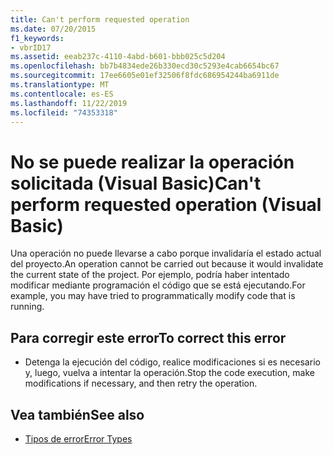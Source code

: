```yaml
---
title: Can't perform requested operation
ms.date: 07/20/2015
f1_keywords:
- vbrID17
ms.assetid: eeab237c-4110-4abd-b601-bbb025c5d204
ms.openlocfilehash: bb7b4834ede26b330ecd30c5293e4cab6654bc67
ms.sourcegitcommit: 17ee6605e01ef32506f8fdc686954244ba6911de
ms.translationtype: MT
ms.contentlocale: es-ES
ms.lasthandoff: 11/22/2019
ms.locfileid: "74353318"
---
```

# <a name="cant-perform-requested-operation-visual-basic"></a><span data-ttu-id="dadba-102">No se puede realizar la operación solicitada (Visual Basic)</span><span class="sxs-lookup"><span data-stu-id="dadba-102">Can't perform requested operation (Visual Basic)</span></span>
<span data-ttu-id="dadba-103">Una operación no puede llevarse a cabo porque invalidaría el estado actual del proyecto.</span><span class="sxs-lookup"><span data-stu-id="dadba-103">An operation cannot be carried out because it would invalidate the current state of the project.</span></span> <span data-ttu-id="dadba-104">Por ejemplo, podría haber intentado modificar mediante programación el código que se está ejecutando.</span><span class="sxs-lookup"><span data-stu-id="dadba-104">For example, you may have tried to programmatically modify code that is running.</span></span>  
  
## <a name="to-correct-this-error"></a><span data-ttu-id="dadba-105">Para corregir este error</span><span class="sxs-lookup"><span data-stu-id="dadba-105">To correct this error</span></span>  
  
- <span data-ttu-id="dadba-106">Detenga la ejecución del código, realice modificaciones si es necesario y, luego, vuelva a intentar la operación.</span><span class="sxs-lookup"><span data-stu-id="dadba-106">Stop the code execution, make modifications if necessary, and then retry the operation.</span></span>  
  
## <a name="see-also"></a><span data-ttu-id="dadba-107">Vea también</span><span class="sxs-lookup"><span data-stu-id="dadba-107">See also</span></span>

- [<span data-ttu-id="dadba-108">Tipos de error</span><span class="sxs-lookup"><span data-stu-id="dadba-108">Error Types</span></span>](../../visual-basic/programming-guide/language-features/error-types.md)
